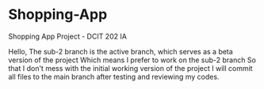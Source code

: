 # Shopping-App
Shopping App Project - DCIT 202 IA

Hello,
The sub-2 branch is the active branch, which serves as a beta version of the project
Which means I prefer to work on the sub-2 branch
So that I don't mess with the initial working version of the project
I will commit all files to the main branch after testing and reviewing my codes.
